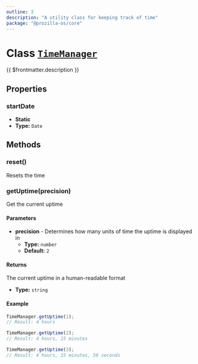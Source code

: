 ```yaml
---
outline: 3
description: "A utility class for keeping track of time"
package: "@prozilla-os/core"
---
```


# Class [`TimeManager`](https://github.com/prozilla-os/ProzillaOS/blob/main/packages/core/src/features/_utils/time.utils.ts)

{{ $frontmatter.description }}

## Properties

### startDate <Badge type="info" text="static"/>

- **Static**
- **Type:** `Date`

## Methods

### reset() <Badge type="info" text="static"/>

Resets the time

### getUptime(precision) <Badge type="info" text="static"/>

Get the current uptime

#### Parameters

- **precision** - Determines how many units of time the uptime is displayed in
  - **Type:** `number`
  - **Default:** `2`

#### Returns

The current uptime in a human-readable format

- **Type:** `string`

#### Example

```ts
TimeManager.getUptime(1);
// Result: 4 hours

TimeManager.getUptime(2);
// Result: 4 hours, 15 minutes 

TimeManager.getUptime(3);
// Result: 4 hours, 15 minutes, 56 seconds
```
